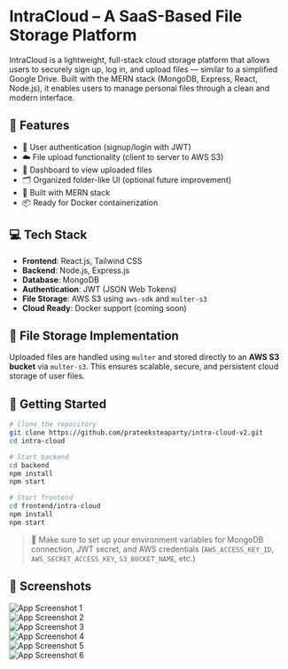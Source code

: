 # IntraCloud – A SaaS-Based File Storage Platform

IntraCloud is a lightweight, full-stack cloud storage platform that allows users to securely sign up, log in, and upload files — similar to a simplified Google Drive. Built with the MERN stack (MongoDB, Express, React, Node.js), it enables users to manage personal files through a clean and modern interface.

## 🔧 Features

* 🔐 User authentication (signup/login with JWT)
* ☁️ File upload functionality (client to server to AWS S3)
* 🧾 Dashboard to view uploaded files
* 🗂 Organized folder-like UI (optional future improvement)
* 🧱 Built with MERN stack
* 📦 Ready for Docker containerization

## 💻 Tech Stack

* **Frontend**: React.js, Tailwind CSS
* **Backend**: Node.js, Express.js
* **Database**: MongoDB
* **Authentication**: JWT (JSON Web Tokens)
* **File Storage**: AWS S3 using `aws-sdk` and `multer-s3`
* **Cloud Ready**: Docker support (coming soon)

## 📂 File Storage Implementation

Uploaded files are handled using `multer` and stored directly to an **AWS S3 bucket** via `multer-s3`. This ensures scalable, secure, and persistent cloud storage of user files.

## 🚀 Getting Started

```bash
# Clone the repository
git clone https://github.com/prateeksteaparty/intra-cloud-v2.git
cd intra-cloud

# Start backend
cd backend
npm install
npm start

# Start frontend
cd frontend/intra-cloud
npm install
npm start
```

> 🔑 Make sure to set up your environment variables for MongoDB connection, JWT secret, and AWS credentials (`AWS_ACCESS_KEY_ID`, `AWS_SECRET_ACCESS_KEY`, `S3_BUCKET_NAME`, etc.)

## 📸 Screenshots

![App Screenshot 1](https://i.ibb.co/mFykxGSy/img1.png)  
![App Screenshot 2](https://i.ibb.co/kgcZjZFZ/img2.png)  
![App Screenshot 3](https://i.ibb.co/8DCkTXSR/img3.png)  
![App Screenshot 4](https://i.ibb.co/JwWCR0zb/img4.png)  
![App Screenshot 5](https://i.ibb.co/wrJ9jmX2/img5.png)  
![App Screenshot 6](https://i.ibb.co/HDvsrQpQ/img6.png)







